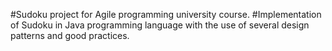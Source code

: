 #Sudoku project for Agile programming university course.
#Implementation of Sudoku in Java programming language with the use of several design patterns and good practices.
